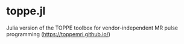 # toppe.jl
Julia version of the TOPPE toolbox for vendor-independent MR pulse programming (https://toppemri.github.io/)
